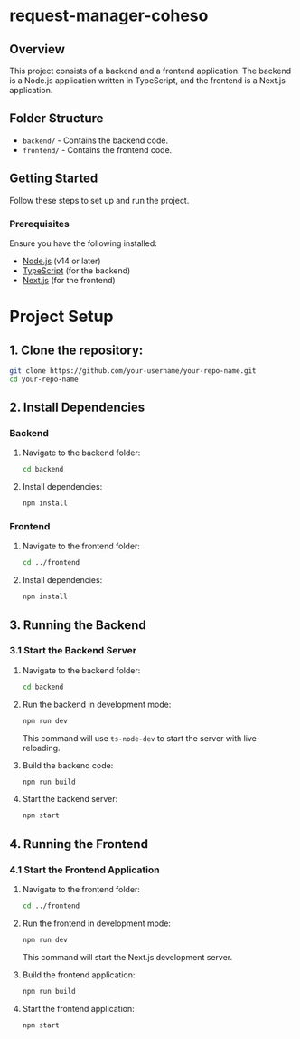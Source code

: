 # request-manager-coheso

## Overview

This project consists of a backend and a frontend application. The backend is a Node.js application written in TypeScript, and the frontend is a Next.js application.

## Folder Structure

- `backend/` - Contains the backend code.
- `frontend/` - Contains the frontend code.

## Getting Started

Follow these steps to set up and run the project.

### Prerequisites

Ensure you have the following installed:

- [Node.js](https://nodejs.org/) (v14 or later)
- [TypeScript](https://www.typescriptlang.org/) (for the backend)
- [Next.js](https://nextjs.org/) (for the frontend)

# Project Setup

## 1. Clone the repository:

   ```bash
   git clone https://github.com/your-username/your-repo-name.git
   cd your-repo-name
   ```

## 2. Install Dependencies

### Backend

1. Navigate to the backend folder:
    ```bash
    cd backend
    ```

2. Install dependencies:
    ```bash
    npm install
    ```

### Frontend

1. Navigate to the frontend folder:
    ```bash
    cd ../frontend
    ```

2. Install dependencies:
    ```bash
    npm install
    ```

## 3. Running the Backend

### 3.1 Start the Backend Server

1. Navigate to the backend folder:
    ```bash
    cd backend
    ```

2. Run the backend in development mode:
    ```bash
    npm run dev
    ```
    This command will use `ts-node-dev` to start the server with live-reloading.

3. Build the backend code:
    ```bash
    npm run build
    ```

4. Start the backend server:
    ```bash
    npm start
    ```

## 4. Running the Frontend

### 4.1 Start the Frontend Application

1. Navigate to the frontend folder:
    ```bash
    cd ../frontend
    ```

2. Run the frontend in development mode:
    ```bash
    npm run dev
    ```
    This command will start the Next.js development server.

3. Build the frontend application:
    ```bash
    npm run build
    ```

4. Start the frontend application:
    ```bash
    npm start
    ```